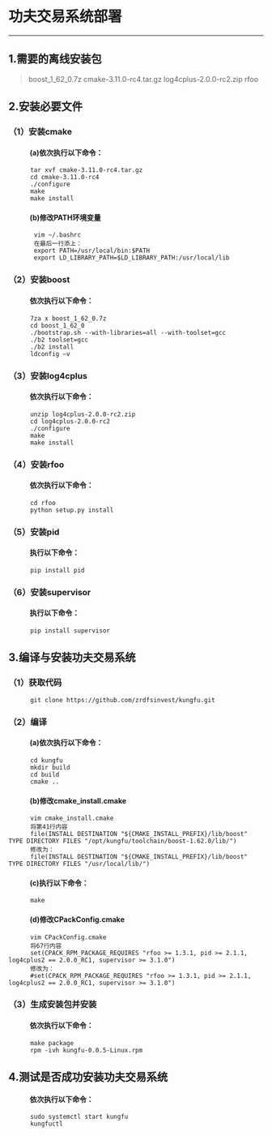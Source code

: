﻿# 功夫交易系统部署
-------------------
## 1.需要的离线安装包
> boost_1_62_0.7z
> cmake-3.11.0-rc4.tar.gz
> log4cplus-2.0.0-rc2.zip
> rfoo
## 2.安装必要文件
### （1）安装cmake
#### 　　　(a)依次执行以下命令：
          tar xvf cmake-3.11.0-rc4.tar.gz
          cd cmake-3.11.0-rc4
          ./configure
          make
          make install
#### 　　　(b)修改PATH环境变量
           vim ~/.bashrc
           在最后一行添上：
           export PATH=/usr/local/bin:$PATH
           export LD_LIBRARY_PATH=$LD_LIBRARY_PATH:/usr/local/lib
### （2）安装boost
#### 　　　依次执行以下命令：
          7za x boost_1_62_0.7z
          cd boost_1_62_0
          ./bootstrap.sh --with-libraries=all --with-toolset=gcc
          ./b2 toolset=gcc
          ./b2 install
          ldconfig –v
### （3）安装log4cplus
#### 　　　依次执行以下命令：
          unzip log4cplus-2.0.0-rc2.zip
          cd log4cplus-2.0.0-rc2
          ./configure
          make
          make install
### （4）安装rfoo
#### 　　　依次执行以下命令：
          cd rfoo
          python setup.py install
### （5）安装pid
#### 　　　执行以下命令：
          pip install pid
### （6）安装supervisor
#### 　　　执行以下命令：
          pip install supervisor
## 3.编译与安装功夫交易系统
### （1）获取代码
          git clone https://github.com/zrdfsinvest/kungfu.git
### （2）编译
#### 　　　(a)依次执行以下命令：
          cd kungfu
          mkdir build
          cd build
          cmake ..
#### 　　　(b)修改cmake_install.cmake
          vim cmake_install.cmake
          将第41行内容
          file(INSTALL DESTINATION "${CMAKE_INSTALL_PREFIX}/lib/boost" TYPE DIRECTORY FILES "/opt/kungfu/toolchain/boost-1.62.0/lib/")
          修改为：
          file(INSTALL DESTINATION "${CMAKE_INSTALL_PREFIX}/lib/boost" TYPE DIRECTORY FILES "/usr/local/lib/")
#### 　　　(c)执行以下命令：
          make
#### 　　　(d)修改CPackConfig.cmake
          vim CPackConfig.cmake
          将67行内容
          set(CPACK_RPM_PACKAGE_REQUIRES "rfoo >= 1.3.1, pid >= 2.1.1, log4cplus2 == 2.0.0_RC1, supervisor >= 3.1.0")
          修改为：
          #set(CPACK_RPM_PACKAGE_REQUIRES "rfoo >= 1.3.1, pid >= 2.1.1, log4cplus2 == 2.0.0_RC1, supervisor >= 3.1.0")
### （3）生成安装包并安装
#### 　　　依次执行以下命令：
          make package
          rpm -ivh kungfu-0.0.5-Linux.rpm
## 4.测试是否成功安装功夫交易系统
#### 　　　依次执行以下命令：
          sudo systemctl start kungfu
          kungfuctl